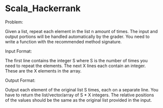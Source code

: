 # Scala_Hackerrank

Problem:

Given a list, repeat each element in the list n amount of times. The input and output portions will be handled automatically by the grader.
You need to write a function with the recommended method signature.

Input Format:

The first line contains the integer S where S is the number of times you need to repeat the elements. 
The next X lines each contain an integer. These are the X elements in the array.

Output Format:

Output each element of the original list S times, each on a separate line. 
You have to return the list/vector/array of S * X integers. The relative positions of the values should be the same as the original list provided in the input.
